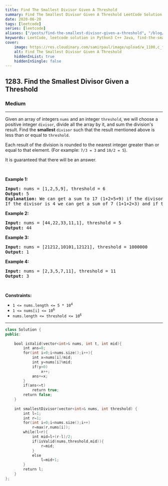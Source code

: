 ```yaml
---
title: Find The Smallest Divisor Given A Threshold
summary: Find The Smallest Divisor Given A Threshold LeetCode Solution Explained
date: 2020-06-20
tags: [leetcode]
series: [leetcode]
aliases: ["/posts/find-the-smallest-divisor-given-a-threshold", "/blog/posts/find-the-smallest-divisor-given-a-threshold", "/find-the-smallest-divisor-given-a-threshold"]
keywords: LeetCode, leetcode solution in Python3 C++ Java, find-the-smallest-divisor-given-a-threshold solution
cover:
    image: https://res.cloudinary.com/samirpaul/image/upload/w_1100,c_fit,co_rgb:FFFFFF,l_text:Arial_70_bold:Find The Smallest Divisor Given A Threshold/problem-solving.webp
    alt: Find The Smallest Divisor Given A Threshold
    hiddenInList: true
    hiddenInSingle: false
---
```



<h2>1283. Find the Smallest Divisor Given a Threshold</h2><h3>Medium</h3><hr><div><p>Given an array of integers <code>nums</code> and an integer <code>threshold</code>, we will choose a positive integer <code>divisor</code>, divide all the array by it, and sum the division's result. Find the <strong>smallest</strong> <code>divisor</code> such that the result mentioned above is less than or equal to <code>threshold</code>.</p>

<p>Each result of the division is rounded to the nearest integer greater than or equal to that element. (For example: <code>7/3 = 3</code> and <code>10/2 = 5</code>).</p>

<p>It is guaranteed that there will be an answer.</p>

<p>&nbsp;</p>
<p><strong>Example 1:</strong></p>

<pre><strong>Input:</strong> nums = [1,2,5,9], threshold = 6
<strong>Output:</strong> 5
<strong>Explanation:</strong> We can get a sum to 17 (1+2+5+9) if the divisor is 1. 
If the divisor is 4 we can get a sum of 7 (1+1+2+3) and if the divisor is 5 the sum will be 5 (1+1+1+2). 
</pre>

<p><strong>Example 2:</strong></p>

<pre><strong>Input:</strong> nums = [44,22,33,11,1], threshold = 5
<strong>Output:</strong> 44
</pre>

<p><strong>Example 3:</strong></p>

<pre><strong>Input:</strong> nums = [21212,10101,12121], threshold = 1000000
<strong>Output:</strong> 1
</pre>

<p><strong>Example 4:</strong></p>

<pre><strong>Input:</strong> nums = [2,3,5,7,11], threshold = 11
<strong>Output:</strong> 3
</pre>

<p>&nbsp;</p>
<p><strong>Constraints:</strong></p>

<ul>
	<li><code>1 &lt;= nums.length &lt;= 5 * 10<sup>4</sup></code></li>
	<li><code>1 &lt;= nums[i] &lt;= 10<sup>6</sup></code></li>
	<li><code>nums.length &lt;= threshold &lt;= 10<sup>6</sup></code></li>
</ul>
</div>

---




```cpp
class Solution {
public:
    
    bool isValid(vector<int>& nums, int t, int mid){
        int ans=0;
        for(int i=0;i<nums.size();i++){
            int x=nums[i]/mid;
            int y=nums[i]%mid;
            if(y>0)
                x++;
            ans+=x;
        }
        if(ans<=t)
            return true;
        return false;
    }
    
    int smallestDivisor(vector<int>& nums, int threshold) {
        int l=1;
        int r=1;
        for(int i=0;i<nums.size();i++)
            r=max(r,nums[i]);
        while(l<r){
            int mid=l+(r-l)/2;
            if(isValid(nums,threshold,mid)){
                r=mid;
            }
            else
                l=mid+1;
        }
        return l;
    }
};

```
